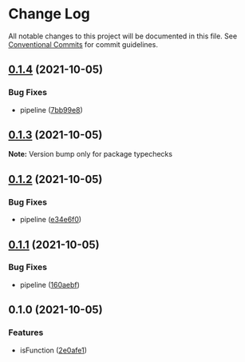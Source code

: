 # Change Log

All notable changes to this project will be documented in this file.
See [Conventional Commits](https://conventionalcommits.org) for commit guidelines.

## [0.1.4](https://github.com/corlogix/knock/compare/typechecks@0.1.3...typechecks@0.1.4) (2021-10-05)


### Bug Fixes

* pipeline ([7bb99e8](https://github.com/corlogix/knock/commit/7bb99e8aac77d628ca31a2118ca7ec41b8765f1e))






## [0.1.3](https://github.com/corlogix/knock/compare/typechecks@0.1.2...typechecks@0.1.3) (2021-10-05)

**Note:** Version bump only for package typechecks





## [0.1.2](https://github.com/corlogix/knock/compare/typechecks@0.1.1...typechecks@0.1.2) (2021-10-05)


### Bug Fixes

* pipeline ([e34e6f0](https://github.com/corlogix/knock/commit/e34e6f01865b68d38ab53e879992a5b4e5da8270))





## [0.1.1](https://github.com/corlogix/knock/compare/typechecks@0.1.0...typechecks@0.1.1) (2021-10-05)


### Bug Fixes

* pipeline ([160aebf](https://github.com/corlogix/knock/commit/160aebf6292e36c2f212e3f3083fdb2cfde3b70c))





## 0.1.0 (2021-10-05)


### Features

* isFunction ([2e0afe1](https://github.com/corlogix/knock/commit/2e0afe173a029cd4ec74c48aaeaa1215ed0063da))
